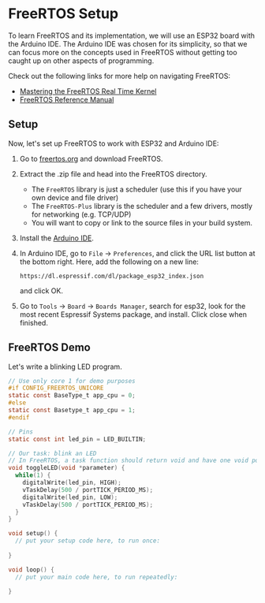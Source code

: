 # FreeRTOS Setup

To learn FreeRTOS and its implementation, we will use an ESP32 board with the Arduino IDE. The Arduino IDE was chosen for its simplicity, so that we can focus more on the concepts used in FreeRTOS without getting too caught up on other aspects of programming.

Check out the following links for more help on navigating FreeRTOS:
- [Mastering the FreeRTOS Real Time Kernel](https://freertos.org/fr-content-src/uploads/2018/07/161204_Mastering_the_FreeRTOS_Real_Time_Kernel-A_Hands-On_Tutorial_Guide.pdf)
- [FreeRTOS Reference Manual](https://freertos.org/fr-content-src/uploads/2018/07/FreeRTOS_Reference_Manual_V10.0.0.pdf)

## Setup
Now, let's set up FreeRTOS to work with ESP32 and Arduino IDE:
1. Go to [freertos.org](freertos.org) and download FreeRTOS.  
2. Extract the .zip file and head into the FreeRTOS directory.  

    - The `FreeRTOS` library is just a scheduler (use this if you have your own device and file driver)
    - The `FreeRTOS-Plus` library is the scheduler and a few drivers, mostly for networking (e.g. TCP/UDP)
    - You will want to copy or link to the source files in your build system.
    
3. Install the [Arduino IDE](https://www.arduino.cc/en/software).
4. In Arduino IDE, go to `File` -> `Preferences`, and click the URL list button at the bottom right. Here, add the following on a new line:
    ```
    https://dl.espressif.com/dl/package_esp32_index.json
    ```
    and click OK.
5. Go to `Tools` -> `Board` -> `Boards Manager`, search for esp32, look for the most recent Espressif Systems package, and install. Click close when finished.

## FreeRTOS Demo

Let's write a blinking LED program.
```c
// Use only core 1 for demo purposes
#if CONFIG_FREERTOS_UNICORE
static const BaseType_t app_cpu = 0;
#else
static const Basetype_t app_cpu = 1;
#endif

// Pins
static const int led_pin = LED_BUILTIN;

// Our task: blink an LED
// In FreeRTOS, a task function should return void and have one void pointer parameter.
void toggleLED(void *parameter) {     
  while(1) {
    digitalWrite(led_pin, HIGH);
    vTaskDelay(500 / portTICK_PERIOD_MS);
    digitalWrite(led_pin, LOW);
    vTaskDelay(500 / portTICK_PERIOD_MS);
  }
}

void setup() {
  // put your setup code here, to run once:
  
}

void loop() {
  // put your main code here, to run repeatedly:
  
}
```
